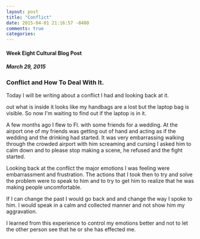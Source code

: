 ```yaml
---
layout: post
title: "Conflict"
date: 2015-04-01 21:16:57 -0400
comments: true
categories: 
---
```

#### Week Eight Cultural Blog Post

##### March 29, 2015

### Conflict and How To Deal With It.



Today I will be writing about a conflict I had and looking back at it.

out what is inside it looks like my handbags are a lost but the laptop bag is visible. So now I'm waiting to find out if the laptop is in it.

A few months ago I flew to Fl. with some friends for a wedding. At the airport one of my friends was getting out of hand and acting as if the wedding and the drinking had started. It was very embarrassing walking through the crowded airport with him screaming and cursing I asked him to calm down and to please stop making a scene, he refused and the fight started.

Looking back at the conflict the major emotions I was feeling were embarrassment and frustration. The actions that I took then to try and solve the problem were to speak to him and to try to get him to realize that he was making people uncomfortable.

If I can change the past I would go back and and change the way I spoke to him. I would speak in a calm and collected manner and not show him my aggravation.

I learned from this experience to control my emotions better and not to let the other person see that he or she has effected me.